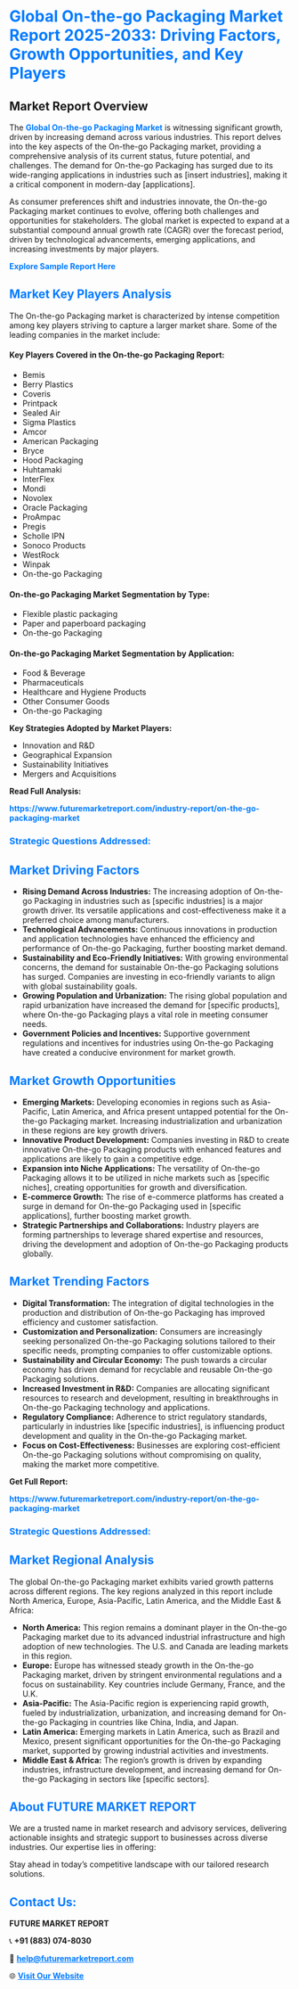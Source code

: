 <h1 style="color: #007BFF;">Global On-the-go Packaging Market Report 2025-2033: Driving Factors, Growth Opportunities, and Key Players</h1>

<section id="overview">
<h2>Market Report Overview</h2>
<p>The <a href="https://www.futuremarketreport.com/industry-report/on-the-go-packaging-market" style="color: #007BFF; text-decoration: none;"><strong>Global On-the-go Packaging Market</strong></a> is witnessing significant growth, driven by increasing demand across various industries. This report delves into the key aspects of the On-the-go Packaging market, providing a comprehensive analysis of its current status, future potential, and challenges. The demand for On-the-go Packaging has surged due to its wide-ranging applications in industries such as [insert industries], making it a critical component in modern-day [applications].</p>
<p>As consumer preferences shift and industries innovate, the On-the-go Packaging market continues to evolve, offering both challenges and opportunities for stakeholders. The global market is expected to expand at a substantial compound annual growth rate (CAGR) over the forecast period, driven by technological advancements, emerging applications, and increasing investments by major players.</p>
</section>

<section id="overview">
<p><a href="https://www.futuremarketreport.com/request-sample/reportId=108171" style="color: #007BFF; text-decoration: none;"><strong>Explore Sample Report Here</strong></a></p>
</section>

<section id="key-players">
<h2 style="color: #007BFF;">Market Key Players Analysis</h2>
<p>The On-the-go Packaging market is characterized by intense competition among key players striving to capture a larger market share. Some of the leading companies in the market include:</p>
<h4>Key Players Covered in the On-the-go Packaging Report:</h4>
<ul><li>Bemis</li><li>Berry Plastics</li><li>Coveris</li><li>Printpack</li><li>Sealed Air</li><li>Sigma Plastics</li><li>Amcor</li><li>American Packaging</li><li>Bryce</li><li>Hood Packaging</li><li>Huhtamaki</li><li>InterFlex</li><li>Mondi</li><li>Novolex</li><li>Oracle Packaging</li><li>ProAmpac</li><li>Pregis</li><li>Scholle IPN</li><li>Sonoco Products</li><li>WestRock</li><li>Winpak</li><li>On-the-go Packaging</li></ul>
<h4>On-the-go Packaging Market Segmentation by Type:</h4>
<ul><li>Flexible plastic packaging</li><li>Paper and paperboard packaging</li><li>On-the-go Packaging</li></ul>

<h4>On-the-go Packaging Market Segmentation by Application:</h4>
<ul><li>Food &amp; Beverage</li><li>Pharmaceuticals</li><li>Healthcare and Hygiene Products</li><li>Other Consumer Goods</li><li>On-the-go Packaging</li></ul>
<p><strong>Key Strategies Adopted by Market Players:</strong></p>
<ul>
<li>Innovation and R&D</li>
<li>Geographical Expansion</li>
<li>Sustainability Initiatives</li>
<li>Mergers and Acquisitions</li>
</ul>
</section>

<section>
<p><strong>Read Full Analysis: </strong></p><a href="https://www.futuremarketreport.com/industry-report/on-the-go-packaging-market" style="color: #007BFF; text-decoration: none;"><strong>https://www.futuremarketreport.com/industry-report/on-the-go-packaging-market</strong></a>
<h3 style="color: #007BFF;">Strategic Questions Addressed:</h3>
</section>

<section id="driving-factors">
<h2 style="color: #007BFF;">Market Driving Factors</h2>
<ul>
<li><strong>Rising Demand Across Industries:</strong> The increasing adoption of On-the-go Packaging in industries such as [specific industries] is a major growth driver. Its versatile applications and cost-effectiveness make it a preferred choice among manufacturers.</li>
<li><strong>Technological Advancements:</strong> Continuous innovations in production and application technologies have enhanced the efficiency and performance of On-the-go Packaging, further boosting market demand.</li>
<li><strong>Sustainability and Eco-Friendly Initiatives:</strong> With growing environmental concerns, the demand for sustainable On-the-go Packaging solutions has surged. Companies are investing in eco-friendly variants to align with global sustainability goals.</li>
<li><strong>Growing Population and Urbanization:</strong> The rising global population and rapid urbanization have increased the demand for [specific products], where On-the-go Packaging plays a vital role in meeting consumer needs.</li>
<li><strong>Government Policies and Incentives:</strong> Supportive government regulations and incentives for industries using On-the-go Packaging have created a conducive environment for market growth.</li>
</ul>
</section>

<section id="growth-opportunities">
<h2 style="color: #007BFF;">Market Growth Opportunities</h2>
<ul>
<li><strong>Emerging Markets:</strong> Developing economies in regions such as Asia-Pacific, Latin America, and Africa present untapped potential for the On-the-go Packaging market. Increasing industrialization and urbanization in these regions are key growth drivers.</li>
<li><strong>Innovative Product Development:</strong> Companies investing in R&D to create innovative On-the-go Packaging products with enhanced features and applications are likely to gain a competitive edge.</li>
<li><strong>Expansion into Niche Applications:</strong> The versatility of On-the-go Packaging allows it to be utilized in niche markets such as [specific niches], creating opportunities for growth and diversification.</li>
<li><strong>E-commerce Growth:</strong> The rise of e-commerce platforms has created a surge in demand for On-the-go Packaging used in [specific applications], further boosting market growth.</li>
<li><strong>Strategic Partnerships and Collaborations:</strong> Industry players are forming partnerships to leverage shared expertise and resources, driving the development and adoption of On-the-go Packaging products globally.</li>
</ul>
</section>

<section id="trending-factors">
<h2 style="color: #007BFF;">Market Trending Factors</h2>
<ul>
<li><strong>Digital Transformation:</strong> The integration of digital technologies in the production and distribution of On-the-go Packaging has improved efficiency and customer satisfaction.</li>
<li><strong>Customization and Personalization:</strong> Consumers are increasingly seeking personalized On-the-go Packaging solutions tailored to their specific needs, prompting companies to offer customizable options.</li>
<li><strong>Sustainability and Circular Economy:</strong> The push towards a circular economy has driven demand for recyclable and reusable On-the-go Packaging solutions.</li>
<li><strong>Increased Investment in R&D:</strong> Companies are allocating significant resources to research and development, resulting in breakthroughs in On-the-go Packaging technology and applications.</li>
<li><strong>Regulatory Compliance:</strong> Adherence to strict regulatory standards, particularly in industries like [specific industries], is influencing product development and quality in the On-the-go Packaging market.</li>
<li><strong>Focus on Cost-Effectiveness:</strong> Businesses are exploring cost-efficient On-the-go Packaging solutions without compromising on quality, making the market more competitive.</li>
</ul>
</section>

<section>
<p><strong>Get Full Report: </strong></p><a href="https://www.futuremarketreport.com/industry-report/on-the-go-packaging-market" style="color: #007BFF; text-decoration: none;"><strong>https://www.futuremarketreport.com/industry-report/on-the-go-packaging-market</strong></a>
<h3 style="color: #007BFF;">Strategic Questions Addressed:</h3>
</section>


<section id="regional-analysis">
<h2 style="color: #007BFF;">Market Regional Analysis</h2>
<p>The global On-the-go Packaging market exhibits varied growth patterns across different regions. The key regions analyzed in this report include North America, Europe, Asia-Pacific, Latin America, and the Middle East & Africa:</p>
<ul>
<li><strong>North America:</strong> This region remains a dominant player in the On-the-go Packaging market due to its advanced industrial infrastructure and high adoption of new technologies. The U.S. and Canada are leading markets in this region.</li>
<li><strong>Europe:</strong> Europe has witnessed steady growth in the On-the-go Packaging market, driven by stringent environmental regulations and a focus on sustainability. Key countries include Germany, France, and the U.K.</li>
<li><strong>Asia-Pacific:</strong> The Asia-Pacific region is experiencing rapid growth, fueled by industrialization, urbanization, and increasing demand for On-the-go Packaging in countries like China, India, and Japan.</li>
<li><strong>Latin America:</strong> Emerging markets in Latin America, such as Brazil and Mexico, present significant opportunities for the On-the-go Packaging market, supported by growing industrial activities and investments.</li>
<li><strong>Middle East & Africa:</strong> The region’s growth is driven by expanding industries, infrastructure development, and increasing demand for On-the-go Packaging in sectors like [specific sectors].</li>
</ul>
</section>

<footer>
<h2 style="color: #007BFF;">About FUTURE MARKET REPORT</h2>
<p>We are a trusted name in market research and advisory services, delivering actionable insights and strategic support to businesses across diverse industries. Our expertise lies in offering:</p>

<p>Stay ahead in today’s competitive landscape with our tailored research solutions.</p>

<h2 style="color: #007BFF;">Contact Us:</h2>
<p><strong>FUTURE MARKET REPORT</strong></p>
<p>📞 <strong>+91 (883) 074-8030</strong></p>
<p>📧 <strong><a href="mailto:help@futuremarketreport.com" style="color: #007BFF;">help@futuremarketreport.com</a></strong></p>
<p>🌐 <strong><a href="https://www.futuremarketreport.com/" style="color: #007BFF;">Visit Our Website</a></strong></p>
</footer>